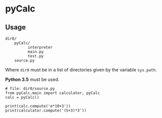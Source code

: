 # pyCalc
## Usage
```
dir0/
    pyCalc/
          interpreter
          main.py
          test.py
    source.py
```
Where `dir0` must be in a list of directories given by the variable `sys.path`.

__Python 3.5__ must be used.
```
# file: dir0/source.py
from pyCalc.main import calculator, pyCalc
calc = pyCalc()

print(calc.compute('e*10+3'))
print(calculator.compute('(5+3)*3'))
```
